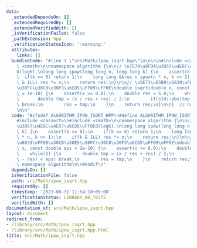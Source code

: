 ```yaml
---
data:
  _extendedDependsOn: []
  _extendedRequiredBy: []
  _extendedVerifiedWith: []
  _isVerificationFailed: false
  _pathExtension: hpp
  _verificationStatusIcon: ':warning:'
  attributes:
    links: []
  bundledCode: "#line 1 \"src/Math/ipow_isqrt.hpp\"\n\n\n\n#include <cassert>\n#include\
    \ <cmath>\n\nnamespace algorithm {\n\n// \u7E70\u8FD4\u3057\u4E8C\u4E57\u6CD5\uFF0E\
    O(logK).\nlong long ipow(long long n, long long k) {\n    assert(k >= 0);\n  \
    \  if(k == 0) return 1;\n    long long &&res = ipow(n * n, k >> 1);\n    if(k\
    \ & 1LL) res *= n;\n    return res;\n}\n\n// \u5E73\u65B9\u6839\uFF08\u30CB\u30E5\
    \u30FC\u30C8\u30F3\u6CD5\uFF09\uFF0E\ndouble isqrt(double x, const double eps\
    \ = 1e-10) {\n    assert(x >= 0.0);\n    double res = 5.0;\n    while(1) {\n \
    \       double tmp = (x / res + res) / 2;\n        if(std::abs(tmp - res) < eps)\
    \ break;\n        res = tmp;\n    }\n    return res;\n}\n\n}  // namespace algorithm\n\
    \n\n"
  code: "#ifndef ALGORITHM_IPOW_ISQRT_HPP\n#define ALGORITHM_IPOW_ISQRT_HPP 1\n\n\
    #include <cassert>\n#include <cmath>\n\nnamespace algorithm {\n\n// \u7E70\u8FD4\
    \u3057\u4E8C\u4E57\u6CD5\uFF0EO(logK).\nlong long ipow(long long n, long long\
    \ k) {\n    assert(k >= 0);\n    if(k == 0) return 1;\n    long long &&res = ipow(n\
    \ * n, k >> 1);\n    if(k & 1LL) res *= n;\n    return res;\n}\n\n// \u5E73\u65B9\
    \u6839\uFF08\u30CB\u30E5\u30FC\u30C8\u30F3\u6CD5\uFF09\uFF0E\ndouble isqrt(double\
    \ x, const double eps = 1e-10) {\n    assert(x >= 0.0);\n    double res = 5.0;\n\
    \    while(1) {\n        double tmp = (x / res + res) / 2;\n        if(std::abs(tmp\
    \ - res) < eps) break;\n        res = tmp;\n    }\n    return res;\n}\n\n}  //\
    \ namespace algorithm\n\n#endif\n"
  dependsOn: []
  isVerificationFile: false
  path: src/Math/ipow_isqrt.hpp
  requiredBy: []
  timestamp: '2023-08-31 11:54:18+09:00'
  verificationStatus: LIBRARY_NO_TESTS
  verifiedWith: []
documentation_of: src/Math/ipow_isqrt.hpp
layout: document
redirect_from:
- /library/src/Math/ipow_isqrt.hpp
- /library/src/Math/ipow_isqrt.hpp.html
title: src/Math/ipow_isqrt.hpp
---
```

